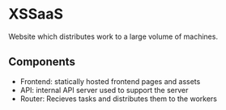 # XSSaaS
Website which distributes work to a large volume of machines.

## Components
- Frontend: statically hosted frontend pages and assets
- API: internal API server used to support the server
- Router: Recieves tasks and distributes them to the workers